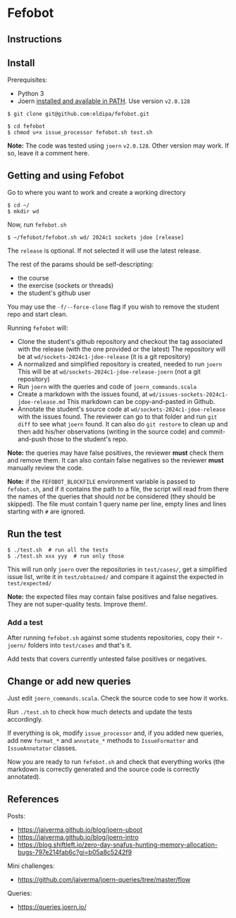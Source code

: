 # Fefobot
## Instructions

## Install

Prerequisites:
 - Python 3
 - Joern [installed and available in PATH](https://docs.joern.io/installation/). Use version `v2.0.128`

```shell
$ git clone git@github.com:eldipa/fefobot.git

$ cd fefobot
$ chmod u+x issue_processor fefobot.sh test.sh
```

**Note:** The code was tested using `joern` `v2.0.128`. Other version
may work. If so, leave it a comment here.

## Getting and using Fefobot

Go to where you want to work and create a working directory

```shell
$ cd ~/
$ mkdir wd
```

Now, run `fefobot.sh`

```shell
$ ~/fefobot/fefobot.sh wd/ 2024c1 sockets jdoe [release]
```

The `release` is optional. If not selected it will use the latest
release.

The rest of the params should be self-descripting:
 - the course
 - the exercise (sockets or threads)
 - the student's github user


You may use the `-f/--force-clone` flag if you wish to remove the student repo and start clean.

Running `fefobot` will:
 - Clone the student's github repository and checkout the tag associated
   with the release (with the one provided or the latest)
   The repository will be at `wd/sockets-2024c1-jdoe-release` (it is a git
   repository)
 - A normalized and simplified repository is created, needed to run
   `joern`
   This will be at `wd/sockets-2024c1-jdoe-release-joern` (not a git repository)
 - Run `joern` with the queries and code of `joern_commands.scala`
 - Create a markdown with the issues found, at `wd/issues-sockets-2024c1-jdoe-release.md`
   This markdown can be copy-and-pasted in Github.
 - Annotate the student's source code at `wd/sockets-2024c1-jdoe-release`
   with the issues found.
   The reviewer can go to that folder and run `git diff` to see what
   `joern` found.
   It can also do `git restore` to clean up and then add his/her
   observations (writing in the source code) and commit-and-push those
   to the student's repo.

**Note:** the queries may have false positives, the reviewer **must**
check them and remove them. It can also contain false negatives
so the reviewer **must** manually review the code.

**Note:** if the `FEFOBOT_BLOCKFILE` environment variable is passed to
`fefobot.sh`, and if it contains the path to a file, the script will
read from there the names of the queries that should *not* be
considered (they should be skipped).
The file must contain 1 query name per line, empty lines and lines
starting with `#` are ignored.

## Run the test

```shell
$ ./test.sh  # run all the tests
$ ./test.sh xxx yyy  # run only those
```

This will run only `joern` over the repositories in `test/cases/`, get a
simplified issue list, write it in `test/obtained/` and compare it
against the expected in `test/expected/`

**Note:** the expected files may contain false positives and false
negatives. They are not super-quality tests. Improve them!.

### Add a test

After running `fefobot.sh` against some students repositories, copy
their `*-joern/` folders into `test/cases` and that's it.

Add tests that covers currently untested false positives or negatives.

## Change or add new queries

Just edit `joern_commands.scala`. Check the source code to see how it
works.

Run `./test.sh` to check how much detects and update the tests
accordingly.

If everything is ok, modify `issue_processor` and, if you added new
queries, add new `format_*` and `annotate_*` methods to `IssueFormatter`
and `IssueAnnotator` classes.

Now you are ready to run `fefobot.sh` and check that everything works
(the markdown is correctly generated and the source code is correctly
annotated).

## References

Posts:
 - https://jaiverma.github.io/blog/joern-uboot
 - https://jaiverma.github.io/blog/joern-intro
 - https://blog.shiftleft.io/zero-day-snafus-hunting-memory-allocation-bugs-797e214fab6c?gi=b05a8c5242f9

Mini challenges:
 - https://github.com/jaiverma/joern-queries/tree/master/flow

Queries:
 - https://queries.joern.io/

